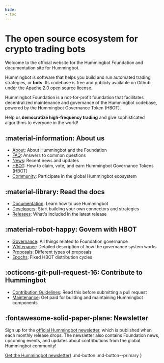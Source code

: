 ```yaml
---
hide:
- toc
---
```


# The open source ecosystem for crypto trading bots

Welcome to the official website for the Hummingbot Foundation and documentation site for Hummingbot.

Hummingbot is software that helps you build and run automated trading strategies, or **bots**. Its codebase is free and publicly available on Github under the Apache 2.0 open source license.

Hummingbot Foundation is a not-for-profit foundation that facilitates decentralized maintenance and governance of the Hummingbot codebase, powered by the Hummingbot Governance Token (HBOT).

Help us **democratize high-frequency trading** and give sophisticated algorithms to everyone in the world!

## :material-information: About us

- [About](/about): About Hummingbot and the Foundation
- [FAQ](/faq): Answers to common questions
- [News](/news): Recent news and updates
- [HBOT](/hbot): How to claim, vote, and earn Hummingbot Governance Tokens (HBOT)
- [Community](/community): Participate in the global Hummingbot ecosystem

## :material-library: Read the docs

- [Documentation](/docs): Learn how to use Hummingbot
- [Developers](/developers): Start building your own connectors and strategies
- [Releases](/release-notes): What's included in the latest release

## :material-robot-happy: Govern with HBOT

- [Governance](/governance): All things related to Foundation governance
- [Whitepaper](/governance/whitepaper): Detailed description of how the governance system works
- [Proposals](/governance/proposals): Different types of proposals
- [Epochs](/governance/epochs): Fixed HBOT distribution cycles

## :octicons-git-pull-request-16: Contribute to Hummingbot

- [Contribution Guidelines](/developers/contributions/): Read this before submitting a pull request
- [Maintenance](/maintenance): Get paid for building and maintaining Hummingbot components

## :fontawesome-solid-paper-plane: Newsletter

Sign up for the [official Hummingbot newsletter](https://hummingbot.substack.com/), which is published when each monthly release drops. The newsletter also contains Foundation news, upcoming events, and updates about contributions from the global Hummingbot community!

[Get the Hummingbot newsletter](https://hummingbot.substack.com/){ .md-button .md-button--primary }
